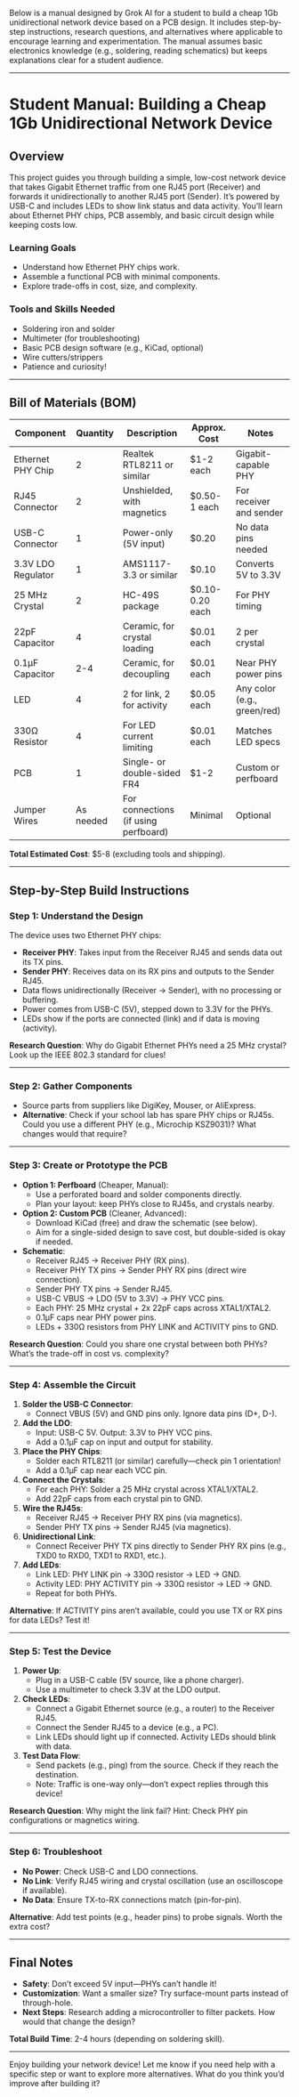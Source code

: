 Below is a manual designed by Grok AI for a student to build a cheap 1Gb unidirectional network device based on a PCB design. It includes step-by-step instructions, research questions, and alternatives where applicable to encourage learning and experimentation. The manual assumes basic electronics knowledge (e.g., soldering, reading schematics) but keeps explanations clear for a student audience.

---

# Student Manual: Building a Cheap 1Gb Unidirectional Network Device

## Overview
This project guides you through building a simple, low-cost network device that takes Gigabit Ethernet traffic from one RJ45 port (Receiver) and forwards it unidirectionally to another RJ45 port (Sender). It’s powered by USB-C and includes LEDs to show link status and data activity. You’ll learn about Ethernet PHY chips, PCB assembly, and basic circuit design while keeping costs low.

### Learning Goals
- Understand how Ethernet PHY chips work.
- Assemble a functional PCB with minimal components.
- Explore trade-offs in cost, size, and complexity.

### Tools and Skills Needed
- Soldering iron and solder
- Multimeter (for troubleshooting)
- Basic PCB design software (e.g., KiCad, optional)
- Wire cutters/strippers
- Patience and curiosity!

---

## Bill of Materials (BOM)
| **Component**             | **Quantity** | **Description**                     | **Approx. Cost** | **Notes**                     |
|---------------------------|--------------|-------------------------------------|------------------|-------------------------------|
| Ethernet PHY Chip         | 2            | Realtek RTL8211 or similar          | $1-2 each        | Gigabit-capable PHY          |
| RJ45 Connector            | 2            | Unshielded, with magnetics          | $0.50-1 each     | For receiver and sender      |
| USB-C Connector           | 1            | Power-only (5V input)               | $0.20            | No data pins needed          |
| 3.3V LDO Regulator        | 1            | AMS1117-3.3 or similar              | $0.10            | Converts 5V to 3.3V          |
| 25 MHz Crystal            | 2            | HC-49S package                      | $0.10-0.20 each  | For PHY timing               |
| 22pF Capacitor            | 4            | Ceramic, for crystal loading        | $0.01 each       | 2 per crystal                |
| 0.1µF Capacitor           | 2-4          | Ceramic, for decoupling            | $0.01 each       | Near PHY power pins          |
| LED                       | 4            | 2 for link, 2 for activity          | $0.05 each       | Any color (e.g., green/red)  |
| 330Ω Resistor             | 4            | For LED current limiting            | $0.01 each       | Matches LED specs            |
| PCB                       | 1            | Single- or double-sided FR4         | $1-2             | Custom or perfboard          |
| Jumper Wires              | As needed    | For connections (if using perfboard)| Minimal          | Optional                     |

**Total Estimated Cost**: $5-8 (excluding tools and shipping).

---

## Step-by-Step Build Instructions

### Step 1: Understand the Design
The device uses two Ethernet PHY chips:
- **Receiver PHY**: Takes input from the Receiver RJ45 and sends data out its TX pins.
- **Sender PHY**: Receives data on its RX pins and outputs to the Sender RJ45.
- Data flows unidirectionally (Receiver → Sender), with no processing or buffering.
- Power comes from USB-C (5V), stepped down to 3.3V for the PHYs.
- LEDs show if the ports are connected (link) and if data is moving (activity).

**Research Question**: Why do Gigabit Ethernet PHYs need a 25 MHz crystal? Look up the IEEE 802.3 standard for clues!

---

### Step 2: Gather Components
- Source parts from suppliers like DigiKey, Mouser, or AliExpress.
- **Alternative**: Check if your school lab has spare PHY chips or RJ45s. Could you use a different PHY (e.g., Microchip KSZ9031)? What changes would that require?

---

### Step 3: Create or Prototype the PCB
- **Option 1: Perfboard** (Cheaper, Manual):
  - Use a perforated board and solder components directly.
  - Plan your layout: keep PHYs close to RJ45s, and crystals nearby.
- **Option 2: Custom PCB** (Cleaner, Advanced):
  - Download KiCad (free) and draw the schematic (see below).
  - Aim for a single-sided design to save cost, but double-sided is okay if needed.
- **Schematic**:
  - Receiver RJ45 → Receiver PHY (RX pins).
  - Receiver PHY TX pins → Sender PHY RX pins (direct wire connection).
  - Sender PHY TX pins → Sender RJ45.
  - USB-C VBUS → LDO (5V to 3.3V) → PHY VCC pins.
  - Each PHY: 25 MHz crystal + 2x 22pF caps across XTAL1/XTAL2.
  - 0.1µF caps near PHY power pins.
  - LEDs + 330Ω resistors from PHY LINK and ACTIVITY pins to GND.

**Research Question**: Could you share one crystal between both PHYs? What’s the trade-off in cost vs. complexity?

---

### Step 4: Assemble the Circuit
1. **Solder the USB-C Connector**:
   - Connect VBUS (5V) and GND pins only. Ignore data pins (D+, D-).
2. **Add the LDO**:
   - Input: USB-C 5V. Output: 3.3V to PHY VCC pins.
   - Add a 0.1µF cap on input and output for stability.
3. **Place the PHY Chips**:
   - Solder each RTL8211 (or similar) carefully—check pin 1 orientation!
   - Add a 0.1µF cap near each VCC pin.
4. **Connect the Crystals**:
   - For each PHY: Solder a 25 MHz crystal across XTAL1/XTAL2.
   - Add 22pF caps from each crystal pin to GND.
5. **Wire the RJ45s**:
   - Receiver RJ45 → Receiver PHY RX pins (via magnetics).
   - Sender PHY TX pins → Sender RJ45 (via magnetics).
6. **Unidirectional Link**:
   - Connect Receiver PHY TX pins directly to Sender PHY RX pins (e.g., TXD0 to RXD0, TXD1 to RXD1, etc.).
7. **Add LEDs**:
   - Link LED: PHY LINK pin → 330Ω resistor → LED → GND.
   - Activity LED: PHY ACTIVITY pin → 330Ω resistor → LED → GND.
   - Repeat for both PHYs.

**Alternative**: If ACTIVITY pins aren’t available, could you use TX or RX pins for data LEDs? Test it!

---

### Step 5: Test the Device
1. **Power Up**:
   - Plug in a USB-C cable (5V source, like a phone charger).
   - Use a multimeter to check 3.3V at the LDO output.
2. **Check LEDs**:
   - Connect a Gigabit Ethernet source (e.g., a router) to the Receiver RJ45.
   - Connect the Sender RJ45 to a device (e.g., a PC).
   - Link LEDs should light up if connected. Activity LEDs should blink with data.
3. **Test Data Flow**:
   - Send packets (e.g., ping) from the source. Check if they reach the destination.
   - Note: Traffic is one-way only—don’t expect replies through this device!

**Research Question**: Why might the link fail? Hint: Check PHY pin configurations or magnetics wiring.

---

### Step 6: Troubleshoot
- **No Power**: Check USB-C and LDO connections.
- **No Link**: Verify RJ45 wiring and crystal oscillation (use an oscilloscope if available).
- **No Data**: Ensure TX-to-RX connections match (pin-for-pin).

**Alternative**: Add test points (e.g., header pins) to probe signals. Worth the extra cost?

---

## Final Notes
- **Safety**: Don’t exceed 5V input—PHYs can’t handle it!
- **Customization**: Want a smaller size? Try surface-mount parts instead of through-hole.
- **Next Steps**: Research adding a microcontroller to filter packets. How would that change the design?

**Total Build Time**: 2-4 hours (depending on soldering skill).

---

Enjoy building your network device! Let me know if you need help with a specific step or want to explore more alternatives. What do you think you’d improve after building it?